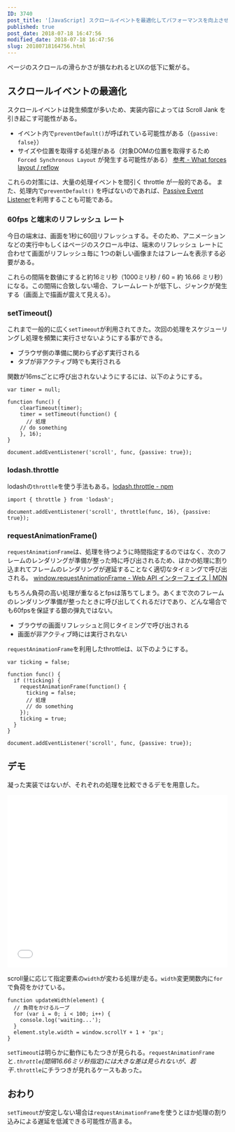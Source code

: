 ```yaml
---
ID: 3740
post_title: '[JavaScript] スクロールイベントを最適化してパフォーマンスを向上させる方法'
published: true
post_date: 2018-07-18 16:47:56
modified_date: 2018-07-18 16:47:56
slug: 20180718164756.html
---
```

ページのスクロールの滑らかさが損なわれるとUXの低下に繋がる。

<h2>スクロールイベントの最適化</h2>

スクロールイベントは発生頻度が多いため、実装内容によっては Scroll Jank を引き起こす可能性がある。

<ul>
<li>イベント内で<code>preventDefault()</code>が呼ばれている可能性がある（<code>{passive: false}</code>）</li>
<li>サイズや位置を取得する処理がある（対象DOMの位置を取得するため <code>Forced Synchronous Layout</code> が発生する可能性がある）
<a href="https://gist.github.com/paulirish/5d52fb081b3570c81e3a">参考 - What forces layout / reflow</a></li>
</ul>

これらの対策には、大量の処理イベントを間引く throttle が一般的である。
また、処理内で<code>preventDefault()</code> を呼ばないのであれば、<a href="https://b.0218.jp/20180714221323.html">Passive Event Listener</a>を利用することも可能である。

<h3>60fps と端末のリフレッシュ レート</h3>

今日の端末は、画面を1秒に60回リフレッシュする。そのため、アニメーションなどの実行中もしくはページのスクロール中は、端末のリフレッシュ レートに合わせて画面がリフレッシュ毎に 1つの新しい画像またはフレームを表示する必要がある。

これらの間隔を数値にすると約16ミリ秒（1000ミリ秒 / 60 = 約 16.66 ミリ秒）になる。この間隔に合致しない場合、フレームレートが低下し、ジャンクが発生する（画面上で描画が震えて見える）。

<h3>setTimeout()</h3>

これまで一般的に広く<code>setTimeout</code>が利用されてきた。次回の処理をスケジューリングし処理を頻繁に実行させないようにする事ができる。

<ul>
<li>ブラウザ側の準備に関わらず必ず実行される</li>
<li>タブが非アクティブ時でも実行される</li>
</ul>

関数が16msごとに呼び出されないようにするには、以下のようにする。

<pre><code class="language-js">var timer = null;

function func() {
    clearTimeout(timer);
    timer = setTimeout(function() {
      // 処理
    // do something
    }, 16);
}

document.addEventListener('scroll', func, {passive: true});
</code></pre>

<h3>lodash.throttle</h3>

lodashの<code>throttle</code>を使う手法もある。<a href="https://www.npmjs.com/package/lodash.throttle">lodash.throttle  -  npm</a>

<pre><code class="language-js">import { throttle } from 'lodash';

document.addEventListener('scroll', throttle(func, 16), {passive: true});
</code></pre>

<h3>requestAnimationFrame()</h3>

<code>requestAnimationFrame</code>は、処理を待つように時間指定するのではなく、次のフレームのレンダリングが準備が整った時に呼び出されるため、ほかの処理に割り込まれてフレームのレンダリングが遅延することなく適切なタイミングで呼び出される。
<a href="https://developer.mozilla.org/ja/docs/Web/API/Window/requestAnimationFrame">window.requestAnimationFrame - Web API インターフェイス | MDN</a>

もちろん負荷の高い処理が重なるとfpsは落ちてしまう。あくまで次のフレームのレンダリング準備が整ったときに呼び出してくれるだけであり、どんな場合でも60fpsを保証する銀の弾丸ではない。

<ul>
<li>ブラウザの画面リフレッシュと同じタイミングで呼び出される</li>
<li>画面が非アクティブ時には実行されない</li>
</ul>

<code>requestAnimationFrame</code>を利用したthrottleは、以下のようにする。

<pre><code class="language-js">var ticking = false;

function func() {
  if (!ticking) {
    requestAnimationFrame(function() {
      ticking = false;
      // 処理
      // do something
    });
    ticking = true;
  }
}

document.addEventListener('scroll', func, {passive: true});
</code></pre>

<h2>デモ</h2>

凝った実装ではないが、それぞれの処理を比較できるデモを用意した。

<iframe height='394' scrolling='no' title='requestAnimationFrame vs throttle vs setTimeout' src='//codepen.io/hiro0218/embed/LBZVQv/?height=394&theme-id=light&default-tab=result&embed-version=2' frameborder='no' allowtransparency='true' allowfullscreen='true' style='width: 100%;'>See the Pen <a href='https://codepen.io/hiro0218/pen/LBZVQv/'>requestAnimationFrame vs throttle vs setTimeout</a> by hiro (<a href='https://codepen.io/hiro0218'>@hiro0218</a>) on <a href='https://codepen.io'>CodePen</a>.
</iframe>

scroll量に応じて指定要素の<code>width</code>が変わる処理が走る。<code>width</code>変更関数内に<code>for</code>で負荷をかけている。

<pre><code class="language-js">function updateWidth(element) {
  // 負荷をかけるループ
  for (var i = 0; i &lt; 100; i++) {
    console.log('waiting...');
  }
  element.style.width = window.scrollY + 1 + 'px';
}
</code></pre>

<code>setTimeout</code>は明らかに動作にもたつきが見られる。<code>requestAnimationFrame</code>と<code>_.throttle</code>(間隔16.66ミリ秒指定)には大きな差は見られないが、若干<code>_.throttle</code>にチラつきが見れるケースもあった。

<h2>おわり</h2>

<code>setTimeout</code>が安定しない場合は<code>requestAnimationFrame</code>を使うとほか処理の割り込みによる遅延を低減できる可能性が高まる。
